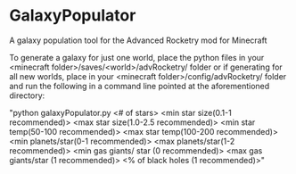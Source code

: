 # GalaxyPopulator
A galaxy population tool for the Advanced Rocketry mod for Minecraft

To generate a galaxy for just one world, place the python files in your \<minecraft folder\>/saves/\<world\>/advRocketry/ folder or if generating for all new worlds, place in your \<minecraft folder\>/config/advRocketry/ folder and run the following in a command line pointed at the aforementioned directory:

"python galaxyPopulator.py <# of stars> <min star size(0.1-1 recommended)> <max star size(1.0-2.5 recommended)> <min star temp(50-100 recommended)> <max star temp(100-200 recommended)> <min planets/star(0-1 recommended)> <max planets/star(1-2 recommended)> <min gas giants/ star (0 recommended)> <max gas giants/star (1 recommended)> <% of black holes (1 recommended)>"
